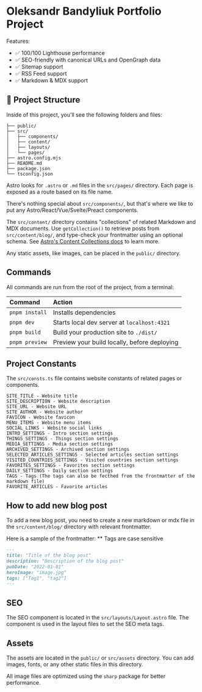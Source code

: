 # Oleksandr Bandyliuk Portfolio Project

Features:

- ✅ 100/100 Lighthouse performance
- ✅ SEO-friendly with canonical URLs and OpenGraph data
- ✅ Sitemap support
- ✅ RSS Feed support
- ✅ Markdown & MDX support

## 🚀 Project Structure

Inside of this project, you'll see the following folders and files:

```text
├── public/
├── src/
│   ├── components/
│   ├── content/
│   ├── layouts/
│   └── pages/
├── astro.config.mjs
├── README.md
├── package.json
└── tsconfig.json
```

Astro looks for `.astro` or `.md` files in the `src/pages/` directory. Each page is exposed as a route based on its file name.

There's nothing special about `src/components/`, but that's where we like to put any Astro/React/Vue/Svelte/Preact components.

The `src/content/` directory contains "collections" of related Markdown and MDX documents. Use `getCollection()` to retrieve posts from `src/content/blog/`, and type-check your frontmatter using an optional schema. See [Astro's Content Collections docs](https://docs.astro.build/en/guides/content-collections/) to learn more.

Any static assets, like images, can be placed in the `public/` directory.

## Commands

All commands are run from the root of the project, from a terminal:

| Command        | Action                                       |
| :------------- | :------------------------------------------- |
| `pnpm install` | Installs dependencies                        |
| `pnpm dev`     | Starts local dev server at `localhost:4321`  |
| `pnpm build`   | Build your production site to `./dist/`      |
| `pnpm preview` | Preview your build locally, before deploying |


## Project Constants

The `src/consts.ts` file contains website constants of related pages or components.

```text
SITE_TITLE - Website title
SITE_DESCRIPTION - Website description
SITE_URL - Website URL
SITE_AUTHOR - Website author
FAVICON - Website favicon
MENU_ITEMS - Website menu items
SOCIAL_LINKS - Website social links
INTRO_SETTINGS - Intro section settings
THINGS_SETTINGS - Things section settings
MEDIA_SETTINGS - Media section settings
ARCHIVED_SETTINGS - Archived section settings
SELECTED_ARTICLES_SETTINGS - Selected articles section settings
VISITED_COUNTRIES_SETTINGS - Visited countries section settings
FAVORITES_SETTINGS - Favorites section settings
DAILY_SETTINGS - Daily section settings
TAGS - Tags (The tags can also be fecthed from the frontmatter of the markdown file)
FAVORITE_ARTICLES - Favorite articles
```

## How to add new blog post

To add a new blog post, you need to create a new markdown or mdx file in the `src/content/blog/` directory with relevant frontmatter.

Here is a sample of the frontmatter:
** Tags are case sensitive

```markdown
---
title: "Title of the blog post"
description: "Description of the blog post"
pubDate: "2022-01-01"
heroImage: "image.jpg"
tags: ["Tag1", "tag2"]
---
```

## SEO

The SEO component is located in the `src/layouts/Layout.astro` file. The component is used in the layout files to set the SEO meta tags.

## Assets

The assets are located in the `public/` or `src/assets` directory. You can add images, fonts, or any other static files in this directory.

All image files are optimized using the `sharp` package for better performance.
